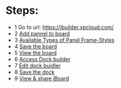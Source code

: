 # Steps:
* 1 Go to url: https://jbuilder.ypcloud.com/
* 2 [Add pannel to board](https://github.com/motebus/ultrabook/blob/main/Ultranet%20Apps/jBuilder/How%20to/Add%20pannel%20to%20Board.md)
* 3 [Available Types of Panel Frame-Styles](https://github.com/motebus/ultrabook/blob/main/Ultranet%20Apps/jBuilder/Available%20Types%20of%20Panel%20Frame-Styles%20on%20Board.md)
* 4 [Save the board](https://github.com/motebus/ultrabook/blob/main/Ultranet%20Apps/jBuilder/How%20to/Save%20a%20Board%20or%20a%20Dock.md)
* 5 [View the board](https://github.com/motebus/ultrabook/blob/main/Ultranet%20Apps/jBuilder/How%20to/View%20or%20Share%20a%20board%20or%20a%20jBoard.md)
* 6 [Access Dock builder](https://github.com/motebus/ultrabook/tree/main/Ultranet%20Apps/jBuilder#How-to-access-Dock-Builder)
* 7 [Edit dock buidler](https://github.com/motebus/ultrabook/blob/main/Ultranet%20Apps/jBuilder/How%20to/%20Add%20or%20Edit%20or%20Remove%20Dock%20pages.md)
* 8 [Save the dock](https://github.com/motebus/ultrabook/blob/main/Ultranet%20Apps/jBuilder/How%20to/Save%20a%20Board%20or%20a%20Dock.md)
* 9 [View  & share jBoard](https://github.com/motebus/ultrabook/blob/main/Ultranet%20Apps/jBuilder/How%20to/View%20or%20Share%20a%20board%20or%20a%20jBoard.md)
